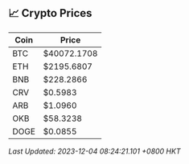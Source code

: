 ## 📈 Crypto Prices

| Coin | Price |
| ---- | ----- |
| BTC | $40072.1708 |
| ETH | $2195.6807 |
| BNB | $228.2866 |
| CRV | $0.5983 |
| ARB | $1.0960 |
| OKB | $58.3238 |
| DOGE | $0.0855 |

_Last Updated: 2023-12-04 08:24:21.101 +0800 HKT_